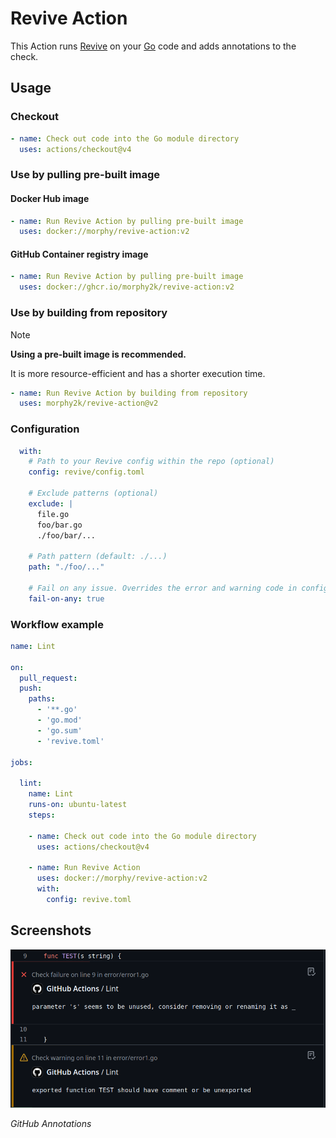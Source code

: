 # Revive Action

This Action runs [Revive](https://github.com/mgechev/revive) on your [Go](https://golang.org/) code and adds annotations to the check.

## Usage

### Checkout

```YAML
- name: Check out code into the Go module directory
  uses: actions/checkout@v4
```

### Use by pulling pre-built image

#### Docker Hub image

```YAML
- name: Run Revive Action by pulling pre-built image
  uses: docker://morphy/revive-action:v2
```

#### GitHub Container registry image

```YAML
- name: Run Revive Action by pulling pre-built image
  uses: docker://ghcr.io/morphy2k/revive-action:v2
```

### Use by building from repository

> [!NOTE]
> **Using a pre-built image is recommended.**
>
> It is more resource-efficient and has a shorter execution time.

```YAML
- name: Run Revive Action by building from repository
  uses: morphy2k/revive-action@v2
```

### Configuration

```YAML
  with:
    # Path to your Revive config within the repo (optional)
    config: revive/config.toml

    # Exclude patterns (optional)
    exclude: |
      file.go
      foo/bar.go
      ./foo/bar/...

    # Path pattern (default: ./...)
    path: "./foo/..."

    # Fail on any issue. Overrides the error and warning code in config (default: false)
    fail-on-any: true
```

### Workflow example

```YAML
name: Lint

on:
  pull_request:
  push:
    paths:
      - '**.go'
      - 'go.mod'
      - 'go.sum'
      - 'revive.toml'

jobs:

  lint:
    name: Lint
    runs-on: ubuntu-latest
    steps:

    - name: Check out code into the Go module directory
      uses: actions/checkout@v4

    - name: Run Revive Action
      uses: docker://morphy/revive-action:v2
      with:
        config: revive.toml
```

## Screenshots

![Screenshot of annotations](screenshot.png)

_GitHub Annotations_
